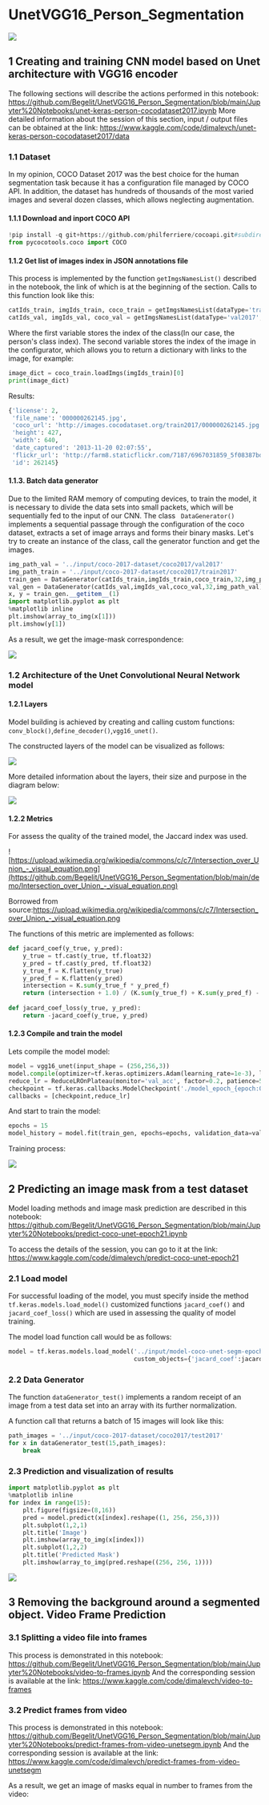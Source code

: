 # UnetVGG16_Person_Segmentation
![](https://github.com/Begelit/UnetVGG16_Person_Segmentation/blob/main/demo/collage_gif.gif)
## 1 Creating and training CNN model based on Unet architecture with VGG16 encoder
The following sections will describe the actions performed in this notebook:
https://github.com/Begelit/UnetVGG16_Person_Segmentation/blob/main/Jupyter%20Notebooks/unet-keras-person-cocodataset2017.ipynb
More detailed information about the session of this section, input / output files can be obtained at the link:
https://www.kaggle.com/code/dimalevch/unet-keras-person-cocodataset2017/data
### 1.1 Dataset
In my opinion, COCO Dataset 2017 was the best choice for the human segmentation task because it has a configuration file managed by COCO API. In addition, the dataset has hundreds of thousands of the most varied images and several dozen classes, which allows neglecting augmentation.
#### 1.1.1 Download and inport COCO API
```python
!pip install -q git+https://github.com/philferriere/cocoapi.git#subdirectory=PythonAPI
from pycocotools.coco import COCO
```
#### 1.1.2 Get list of images index in JSON annotations file
This process is implemented by the function ```getImgsNamesList()``` described in the notebook, the link of which is at the beginning of the section.
Calls to this function look like this:
```python
catIds_train, imgIds_train, coco_train = getImgsNamesList(dataType='train2017',classNames='person')
catIds_val, imgIds_val, coco_val = getImgsNamesList(dataType='val2017',classNames='person')
```
Where the first variable stores the index of the class(In our case, the person's class index). 
The second variable stores the index of the image in the configurator, which allows you to return a dictionary with links to the image, for example:
```python
image_dict = coco_train.loadImgs(imgIds_train)[0]
print(image_dict)
```
Results:
```python
{'license': 2,
 'file_name': '000000262145.jpg',
 'coco_url': 'http://images.cocodataset.org/train2017/000000262145.jpg',
 'height': 427,
 'width': 640,
 'date_captured': '2013-11-20 02:07:55',
 'flickr_url': 'http://farm8.staticflickr.com/7187/6967031859_5f08387bde_z.jpg',
 'id': 262145}
```
#### 1.1.3. Batch data generator
Due to the limited RAM memory of computing devices, to train the model, it is necessary to divide the data sets into small packets, which will be sequentially fed to the input of our CNN.
The class ``` DataGenerator()``` implements a sequential passage through the configuration of the coco dataset, extracts a set of image arrays and forms their binary masks. 
Let's try to create an instance of the class, call the generator function and get the images.
```python
img_path_val = '../input/coco-2017-dataset/coco2017/val2017'
img_path_train = '../input/coco-2017-dataset/coco2017/train2017'
train_gen = DataGenerator(catIds_train,imgIds_train,coco_train,32,img_path_train)
val_gen = DataGenerator(catIds_val,imgIds_val,coco_val,32,img_path_val)
x, y = train_gen.__getitem__(1)
import matplotlib.pyplot as plt
%matplotlib inline
plt.imshow(array_to_img(x[1]))
plt.imshow(y[1])
```
As a result, we get the image-mask correspondence:

![](https://github.com/Begelit/UnetVGG16_Person_Segmentation/blob/main/demo/DataGeneratorResult.png)

### 1.2 Architecture of the Unet Convolutional Neural Network model
#### 1.2.1 Layers
Model building is achieved by creating and calling custom functions: ```conv_block()```,```define_decoder()```,```vgg16_unet()```.

The constructed layers of the model can be visualized as follows:

![](https://github.com/Begelit/UnetVGG16_Person_Segmentation/blob/main/demo/VisualModel_1.png)

More detailed information about the layers, their size and purpose in the diagram below:

![](https://github.com/Begelit/UnetVGG16_Person_Segmentation/blob/main/demo/model-unet.png)

#### 1.2.2 Metrics
For assess the quality of the trained model, the Jaccard index was used.

![https://upload.wikimedia.org/wikipedia/commons/c/c7/Intersection_over_Union_-_visual_equation.png](https://github.com/Begelit/UnetVGG16_Person_Segmentation/blob/main/demo/Intersection_over_Union_-_visual_equation.png)

Borrowed from source:https://upload.wikimedia.org/wikipedia/commons/c/c7/Intersection_over_Union_-_visual_equation.png

The functions of this metric are implemented as follows:

```python
def jacard_coef(y_true, y_pred):
    y_true = tf.cast(y_true, tf.float32)
    y_pred = tf.cast(y_pred, tf.float32)
    y_true_f = K.flatten(y_true)
    y_pred_f = K.flatten(y_pred)
    intersection = K.sum(y_true_f * y_pred_f)
    return (intersection + 1.0) / (K.sum(y_true_f) + K.sum(y_pred_f) - intersection + 1.0)
    
def jacard_coef_loss(y_true, y_pred):
    return -jacard_coef(y_true, y_pred)
```
#### 1.2.3 Compile and train the model
Lets compile the model model:

```python
model = vgg16_unet(input_shape = (256,256,3))
model.compile(optimizer=tf.keras.optimizers.Adam(learning_rate=1e-3), loss=[jacard_coef_loss], metrics=['accuracy', jacard_coef])
reduce_lr = ReduceLROnPlateau(monitor='val_acc', factor=0.2, patience=5, verbose=1)
checkpoint = tf.keras.callbacks.ModelCheckpoint('./model_epoch_{epoch:00d}', save_best_only= False)
callbacks = [checkpoint,reduce_lr]
```

And start to train the model:

```python
epochs = 15
model_history = model.fit(train_gen, epochs=epochs, validation_data=val_gen, callbacks=callbacks)
```

Training process:

![](https://github.com/Begelit/UnetVGG16_Person_Segmentation/blob/main/demo/TrainProcess.PNG)

## 2 Predicting an image mask from a test dataset
Model loading methods and image mask prediction are described in this notebook: https://github.com/Begelit/UnetVGG16_Person_Segmentation/blob/main/Jupyter%20Notebooks/predict-coco-unet-epoch21.ipynb

To access the details of the session, you can go to it at the link: https://www.kaggle.com/code/dimalevch/predict-coco-unet-epoch21

### 2.1 Load model
For successful loading of the model, you must specify inside the method ```tf.keras.models.load_model()``` customized functions ```jacard_coef()``` and ```jacard_coef_loss()``` which are used in assessing the quality of model training.

The model load function call would be as follows:
```python
model = tf.keras.models.load_model('../input/model-coco-unet-segm-epoch-21/model_coco_epoch_21',
                                   custom_objects={'jacard_coef':jacard_coef,'jacard_coef_loss':jacard_coef_loss})
```
### 2.2 Data Generator
The function ```dataGenerator_test()``` implements a random receipt of an image from a test data set into an array with its further normalization.

A function call that returns a batch of 15 images will look like this:

```python
path_images = '../input/coco-2017-dataset/coco2017/test2017'
for x in dataGenerator_test(15,path_images):
    break
```

### 2.3 Prediction and visualization of results

```python
import matplotlib.pyplot as plt
%matplotlib inline
for index in range(15):
    plt.figure(figsize=(8,16))
    pred = model.predict(x[index].reshape((1, 256, 256,3)))
    plt.subplot(1,2,1)
    plt.title('Image')
    plt.imshow(array_to_img(x[index]))
    plt.subplot(1,2,2)
    plt.title('Predicted Mask')
    plt.imshow(array_to_img(pred.reshape((256, 256, 1))))
```
![](https://github.com/Begelit/UnetVGG16_Person_Segmentation/blob/main/demo/PredictEpoch21.png)

## 3 Removing the background around a segmented object. Video Frame Prediction
### 3.1 Splitting a video file into frames
This process is demonstrated in this notebook:
https://github.com/Begelit/UnetVGG16_Person_Segmentation/blob/main/Jupyter%20Notebooks/video-to-frames.ipynb
And the corresponding session is available at the link:
https://www.kaggle.com/code/dimalevch/video-to-frames
### 3.2 Predict frames from video
This process is demonstrated in this notebook:
https://github.com/Begelit/UnetVGG16_Person_Segmentation/blob/main/Jupyter%20Notebooks/predict-frames-from-video-unetsegm.ipynb
And the corresponding session is available at the link:
https://www.kaggle.com/code/dimalevch/predict-frames-from-video-unetsegm

As a result, we get an image of masks equal in number to frames from the video:

![]()

